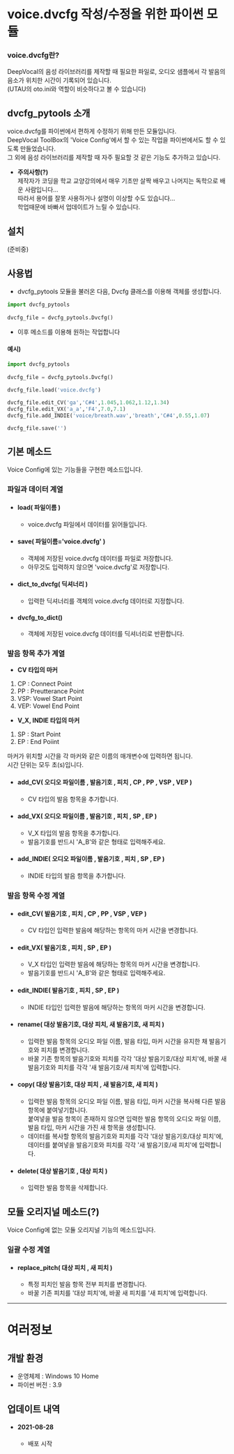 # voice.dvcfg 작성/수정을 위한 파이썬 모듈

### voice.dvcfg란?   
DeepVocal의 음성 라이브러리를 제작할 때 필요한 파일로, 오디오 샘플에서 각 발음의 음소가 위치한 시간이 기록되어 있습니다.   
(UTAU의 oto.ini와 역할이 비슷하다고 볼 수 있습니다)
   
## dvcfg_pytools 소개   
voice.dvcfg를 파이썬에서 편하게 수정하기 위해 만든 모듈입니다.   
DeepVocal ToolBox의 'Voice Config'에서 할 수 있는 작업을 파이썬에서도 할 수 있도록 만들었습니다.   
그 외에 음성 라이브러리를 제작할 때 자주 필요할 것 같은 기능도 추가하고 있습니다.   
   
* **주의사항(?)**     
제작자가 코딩을 학교 교양강의에서 매우 기초만 살짝 배우고 나머지는 독학으로 배운 사람입니다...   
따라서 용어를 잘못 사용하거나 설명이 이상할 수도 있습니다...   
학업때문에 바빠서 업데이트가 느릴 수 있습니다.


## 설치
(준비중)


## 사용법   
* dvcfg_pytools 모듈을 불러온 다음, Dvcfg 클래스를 이용해 객체를 생성합니다.

```Python
import dvcfg_pytools   
   
dvcfg_file = dvcfg_pytools.Dvcfg()
```   

* 이후 메소드를 이용해 원하는 작업합니다

#### 예시)

```Python
import dvcfg_pytools   
   
dvcfg_file = dvcfg_pytools.Dvcfg()
   
dvcfg_file.load('voice.dvcfg')

dvcfg_file.edit_CV('ga','C#4',1.045,1.062,1.12,1.34)
dvcfg_file.edit_VX('a_a','F4',7.0,7.1)
dvcfg_file.add_INDIE('voice/breath.wav','breath','C#4',0.55,1.07)

dvcfg_file.save('')
```   


## 기본 메소드
Voice Config에 있는 기능들을 구현한 메소드입니다.

### 파일과 데이터 계열

* #### load( 파일이름 )
   * voice.dvcfg 파일에서 데이터를 읽어들입니다.
   
* #### save( 파일이름='voice.dvcfg' )
   * 객체에 저장된 voice.dvcfg 데이터를 파일로 저장합니다.
   * 아무것도 입력하지 않으면 'voice.dvcfg'로 저장합니다.
   
* #### dict_to_dvcfg( 딕셔너리 )
   * 입력한 딕셔너리를 객체의 voice.dvcfg 데이터로 지정합니다.

* #### dvcfg_to_dict()
   * 객체에 저장된 voice.dvcfg 데이터를 딕셔너리로 반환합니다.


### 발음 항목 추가 계열

* **CV 타입의 마커**
1. CP : Connect Point
2. PP : Preutterance Point
3. VSP: Vowel Start Point
4. VEP: Vowel End Point

* **V_X, INDIE 타입의 마커**
1. SP : Start Point
2. EP : End Poiint

마커가 위치할 시간을 각 마커와 같은 이름의 매개변수에 입력하면 됩니다.   
시간 단위는 모두 초(s)입니다.   


* #### add_CV( 오디오 파일이름 , 발음기호 , 피치 , CP , PP , VSP , VEP )
   * CV 타입의 발음 항목을 추가합니다.

* #### add_VX( 오디오 파일이름 , 발음기호 , 피치 , SP , EP )
   * V_X 타입의 발음 항목을 추가합니다.
   * 발음기호를 반드시 'A_B'와 같은 형태로 입력해주세요.

* #### add_INDIE( 오디오 파일이름 , 발음기호 , 피치 , SP , EP )
   * INDIE 타입의 발음 항목을 추가합니다.


### 발음 항목 수정 계열

* #### edit_CV( 발음기호 , 피치 , CP , PP , VSP , VEP )
   * CV 타입인 입력한 발음에 해당하는 항목의 마커 시간을 변경합니다.

* #### edit_VX( 발음기호 , 피치 , SP , EP )
   * V_X 타입인 입력한 발음에 해당하는 항목의 마커 시간을 변경합니다.
   * 발음기호를 반드시 'A_B'와 같은 형태로 입력해주세요.

* #### edit_INDIE( 발음기호 , 피치 , SP , EP )
   * INDIE 타입인 입력한 발음에 해당하는 항목의 마커 시간을 변경합니다.

* #### rename( 대상 발음기호, 대상 피치, 새 발음기호, 새 피치 )
   * 입력한 발음 항목의 오디오 파일 이름, 발음 타입, 마커 시간을 유지한 채 발음기호와 피치를 변경합니다.
   * 바꿀 기존 항목의 발음기호와 피치를 각각 '대상 발음기호/대상 피치'에, 바꿀 새 발음기호와 피치를 각각 '새 발음기호/새 피치'에 입력합니다.

* #### copy( 대상 발음기호, 대상 피치 , 새 발음기호, 새 피치 )
   * 입력한 발음 항목의 오디오 파일 이름, 발음 타입, 마커 시간을 복사해 다른 발음 항목에 붙여넣기합니다.   
   붙여넣을 발음 항목이 존재하지 않으면 입력한 발음 항목의 오디오 파일 이름, 발음 타입, 마커 시간을 가진 새 항목을 생성합니다.
   * 데이터를 복사할 항목의 발음기호와 피치를 각각 '대상 발음기호/대상 피치'에, 데이터를 붙여넣을 발음기호와 피치를 각각 '새 발음기호/새 피치'에 입력합니다.

* #### delete( 대상 발음기호 , 대상 피치 )
   * 입력한 발음 항목을 삭제합니다.


## 모듈 오리지널 메소드(?)
Voice Config에 없는 모듈 오리지널 기능의 메소드입니다.

### 일괄 수정 계열

* #### replace_pitch( 대상 피치 , 새 피치 )
   * 특정 피치인 발음 항목 전부 피치를 변경합니다.
   * 바꿀 기존 피치를 '대상 피치'에, 바꿀 새 피치를 '새 피치'에 입력합니다.

- - -
# 여러정보

## 개발 환경
* 운영체제 : Windows 10 Home
* 파이썬 버전 : 3.9

## 업데이트 내역
* #### 2021-08-28
   * 배포 시작
